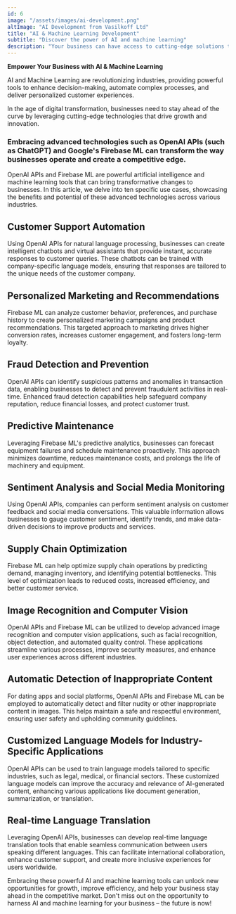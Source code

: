 ```yaml
---
id: 6
image: "/assets/images/ai-development.png"
altImage: "AI Development from Vasilkoff Ltd"
title: "AI & Machine Learning Development"
subtitle: "Discover the power of AI and machine learning"
description: "Your business can have access to cutting-edge solutions tailored to your needs, ensuring you remain at the forefront of innovation"
---
```

**Empower Your Business with AI & Machine Learning**

AI and Machine Learning are revolutionizing industries, providing powerful tools to enhance decision-making, automate complex processes, and deliver personalized customer experiences. 

In the age of digital transformation, businesses need to stay ahead of the curve by leveraging cutting-edge technologies that drive growth and innovation. 

### Embracing advanced technologies such as OpenAI APIs (such as ChatGPT) and Google's Firebase ML can transform the way businesses operate and create a competitive edge.

OpenAI APIs and Firebase ML are powerful artificial intelligence and machine learning tools that can bring transformative changes to businesses. In this article, we delve into ten specific use cases, showcasing the benefits and potential of these advanced technologies across various industries.

## Customer Support Automation
Using OpenAI APIs for natural language processing, businesses can create intelligent chatbots and virtual assistants that provide instant, accurate responses to customer queries. These chatbots can be trained with company-specific language models, ensuring that responses are tailored to the unique needs of the customer company.

## Personalized Marketing and Recommendations
Firebase ML can analyze customer behavior, preferences, and purchase history to create personalized marketing campaigns and product recommendations. This targeted approach to marketing drives higher conversion rates, increases customer engagement, and fosters long-term loyalty.

## Fraud Detection and Prevention
OpenAI APIs can identify suspicious patterns and anomalies in transaction data, enabling businesses to detect and prevent fraudulent activities in real-time. Enhanced fraud detection capabilities help safeguard company reputation, reduce financial losses, and protect customer trust.

## Predictive Maintenance
Leveraging Firebase ML's predictive analytics, businesses can forecast equipment failures and schedule maintenance proactively. This approach minimizes downtime, reduces maintenance costs, and prolongs the life of machinery and equipment.

## Sentiment Analysis and Social Media Monitoring
Using OpenAI APIs, companies can perform sentiment analysis on customer feedback and social media conversations. This valuable information allows businesses to gauge customer sentiment, identify trends, and make data-driven decisions to improve products and services.

## Supply Chain Optimization
Firebase ML can help optimize supply chain operations by predicting demand, managing inventory, and identifying potential bottlenecks. This level of optimization leads to reduced costs, increased efficiency, and better customer service.

## Image Recognition and Computer Vision
OpenAI APIs and Firebase ML can be utilized to develop advanced image recognition and computer vision applications, such as facial recognition, object detection, and automated quality control. These applications streamline various processes, improve security measures, and enhance user experiences across different industries.

## Automatic Detection of Inappropriate Content
For dating apps and social platforms, OpenAI APIs and Firebase ML can be employed to automatically detect and filter nudity or other inappropriate content in images. This helps maintain a safe and respectful environment, ensuring user safety and upholding community guidelines.

## Customized Language Models for Industry-Specific Applications
OpenAI APIs can be used to train language models tailored to specific industries, such as legal, medical, or financial sectors. These customized language models can improve the accuracy and relevance of AI-generated content, enhancing various applications like document generation, summarization, or translation.

## Real-time Language Translation
Leveraging OpenAI APIs, businesses can develop real-time language translation tools that enable seamless communication between users speaking different languages. This can facilitate international collaboration, enhance customer support, and create more inclusive experiences for users worldwide.

Embracing these powerful AI and machine learning tools can unlock new opportunities for growth, improve efficiency, and help your business stay ahead in the competitive market. Don't miss out on the opportunity to harness AI and machine learning for your business – the future is now!
